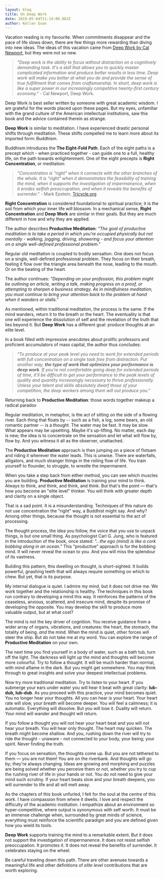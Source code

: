 ```yaml
---
layout: blog
title: On Deep Work
date: 2019-05-04T21:14:00.863Z
author: Kellen Evan
---
```

Vacation reading is my favourite. When commitments disappear and the pace of life slows down, there are few things more rewarding than diving into new ideas. The ideas of this vacation came from [Deep Work by Cal Newport](http://www.calnewport.com/books/deep-work/), but they were not so new.

> *"Deep work is the ability to focus without distraction on a cognitively demanding task. It's a skill that allows you to quickly master complicated information and produce better results in less time. Deep work will make you better at what you do and provide the sense of true fulfillment that comes from craftsmanship. In short, deep work is like a super power in our increasingly competitive twenty-first century economy."* - Cal Newport, Deep Work.

Deep Work is best seller written by someone with great academic wisdom. I am grateful for the words placed upon these pages. But my eyes, unfamiliar with the grand culture of the American intellectual institutions, saw this book and the advice contained therein as strange.

**Deep Work** is similar to meditation. I have experienced drastic personal shifts through meditation. These shifts compelled me to learn more about its imported form: Buddhism.

Buddhism introduces the **The Eight-Fold Path**. Each of the eight paths is a precept which - when practiced together - can guide one to a full, healthy life, on the path towards enlightenment. One of the eight precepts is **Right Concentration**, or meditation:

>  *"Concentration is “right” when it connects with the other branches of the whole. It is “right” when it demonstrates the feasibility of training the mind, when it supports the investigation of impermanence, when it erodes selfish preoccupation, and when it reveals the benefits of surrender."* - Mark Epstein, [Tricycle.org](https://tricycle.org/magazine/meditations-secret-ingredient/)

**Right Concentration** is considered foundational to spiritual practice; it is the soil from which your inner life will blossom. In a mechanical sense, **Right Concentration** and **Deep Work** are similar in their goals. But they are much different in how and why they are applied.

The author describes **Productive Meditation**: *"The goal of productive meditation is to take a period in which you're occupied physically but not mentally - walking, jogging, driving, showering - and focus your attention on a single well-defined professional problem."*

Regular old meditation is coupled to bodily sensation. One does not focus on a single, well-defined professional problem. They focus on their breath, feeling it flow over the triangle area beneath the nose, leading to the mouth. Or on the beating of the heart.

The author continues: *"Depending on your profession, this problem might be outlining an article, writing a talk, making progress on a proof, or attempting to sharpen a business strategy. As in mindfulness meditation, you must continue to bring your attention back to the problem at hand when it wanders or stalls."*

As mentioned, within traditional meditation, the process is the same. If the mind wanders, return it to the breath or the heart. The eventuality is that one will experience the dissolution of self and the revelation of the truth that lies beyond it. But **Deep Work** has a different goal: produce thoughts at an elite level.

In a book filled with impressive anecdotes about prolific professors and proficient accumulators of mass capital, the author thus concludes:

> _"To produce at your peak level you need to work for extended periods with full concentration on a single task free from distraction. Put another way, **the type of work that optimizes your performance is deep work**. If you're not comfortable going deep for extended periods of time, it'll be difficult to get your performance to the peak levels of quality and quantity increasingly necessary to thrive professionally. Unless your talent and skills absolutely dwarf those of your competition, the deep workers among them will out produce you."_

Returning back to **Productive Meditation**: those words together makeup a radical paradox

Regular meditation, in metaphor, is the act of sitting on the side of a flowing river. Each thing that floats by -- such as a fish, a log, some bears, an old romantic partner -- is a thought. The water may be fast. It may be slow. What appears may be upsetting. Maybe it's up-lifting. No matter, each day is new; the idea is to concentrate on the sensation and let what will flow by, flow by. And you witness it all as the observer, unattached.

The **Productive Meditation** approach is then jumping on a piece of flotsam and riding it wherever the water leads. This is unwise. There are waterfalls, alligators, and much stranger things in the roiling flow of life. You train yourself to flounder, to struggle, to wrestle the impermanent.

When you take a step back from either method, you can see which muscles you are building. **Productive Meditation** is training your mind to think. Always to think, and think, and think, and think. But that's the point — that's how you become an "elite level" thinker. You will think with greater depth and clarity on a single object.

That is a sad point. It is a misunderstanding. Techniques of this nature do not use concentration the "right" way, a Buddhist might say. And why? Among other things, because the thought is not essential to the act of processing.

The thought process, the idea you follow, the voice that you use to unpack things, is but one small thing. As psychologist Carl G. Jung, who is featured in the introduction of the book, once stated: *"...the ego (mind) is like a cork bobbing along in an ocean."* This "productive" approach is for the bobbing mind. It will never reveal the ocean to you. And you will miss the splendour of its vastness.

Building this pattern, this dwelling on thought, is short-sighted. It builds powerful, gnashing teeth that will always require something on which to chew. But yet, that is its purpose.

My internal dialogue is quiet. I admire my mind, but it does not drive me. We work together and the relationship is healthy. The techniques in this book run contrary to developing a mind this way. It reinforces the patterns of the ceaseless, anxious, scattered, and insecure mind, despite its promise of developing the opposite. You may develop the skill to produce more valuable output, but at what cost?

The mind is not the key driver of cognition. You receive guidance from a wider array of organs, vibrations, and creatures: the heart, the stomach, the totality of being, *and* the mind. When the mind is quiet, other forces will steer the ship. But do not take me at my word. You can explore the range of **Productive Meditation** on your own.

The next time you find yourself in a body of water, such as a bath tub, turn off the light. The darkness will light up the mind and thoughts will become more colourful. Try to follow a thought. It will be much harder than normal, with mind aflame in the dark. But you might get somewhere. You may think through to great insights and solve your deepest intellectual problems.

Now try more traditional meditation. Try to listen to your heart. If you submerge your ears under water you will hear it beat with great clarity: **lub-dub, lub-dub**. As you proceed with this practice, your mind becomes quiet. You no longer hear your thoughts. All you can hear is your heart. Your heart rate will slow, your breath will become deeper. You will feel a calmness; it is automatic. Everything will dissolve. But you will lose it. Duality will return. Your mind will wander and thought will return.

If you follow a thought you will not hear your heart beat and you will not hear your breath. You will hear only thought. The heart may quicken.  The breath might become shallow. And you, rushing down the river will try to ride the thought - unaware - not connected to your body, your being; your spirit. Never finding the truth.

If you focus on sensation, the thoughts come up. But you are not tethered to them — you are not them! You are on the riverbank. And thoughts will go by; they're always changing. Ideas are growing and morphing and puzzles are being solved whether you perceive them or not, whether you try to cup the rushing river of life in your hands or not. You do not need to give your mind such scrutiny. If your heart beats slow and your breath deepens, you will surrender to life and all will melt away.

As the chapters of this book unfurled, I felt for the soul at the centre of this work. I have compassion from where it dwells. I love and respect the difficulty of the academic institution. I empathize about an environment so hyper-competitive, where output is synonymous with self worth. It must be an immense challenge when, surrounded by great minds of science, everything must reinforce the scientific paradigm and you are defined given how you wield its tools.

**Deep Work** supports training the mind to a remarkable extent. But it does not support the investigation of impermanence. It does not resist selfish preoccupation. It promotes it. It does not reveal the benefits of surrender. It celebrates staying on the wheel.

Be careful traveling down this path. There are other avenues towards a meaningful life and other definitions of *elite level* contributions that are worth exploring.
